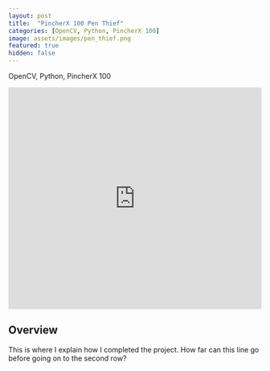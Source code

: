 ```yaml
---
layout: post
title:  "PincherX 100 Pen Thief"
categories: [OpenCV, Python, PincherX 100]
image: assets/images/pen_thief.png
featured: true
hidden: false
---
```


OpenCV, Python, PincherX 100

<iframe width="100%" height="441" src="https://www.youtube.com/embed/pturk2xscaA?si=CLWhMrOFVhrZ33sk" title="YouTube video player" frameborder="0" allow="accelerometer; autoplay; clipboard-write; encrypted-media; gyroscope; picture-in-picture; web-share" allowfullscreen></iframe>

## Overview

This is where I explain how I completed the project. How far can this line go before going on to the second row?